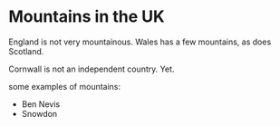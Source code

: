# Mountains in the UK

England is not very mountainous. Wales has a few mountains, as does Scotland.

Cornwall is not an independent country. Yet.

some examples of mountains:
- Ben Nevis
- Snowdon
